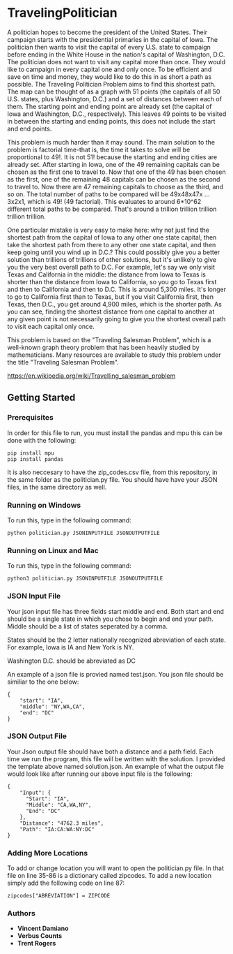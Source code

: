 # TravelingPolitician
A politician hopes to become the president of the United States. Their campaign starts with the presidential primaries in the capital of Iowa. The politician then wants to visit the capital of every U.S. state to campaign before ending in the White House in the nation's capital of Washington, D.C. The politician does not want to visit any capital more than once. They would like to campaign in every capital one and only once. To be efficient and save on time and money, they would like to do this in as short a path as possible. The Traveling Politician Problem aims to find this shortest path. The map can be thought of as a graph with 51 points (the capitals of all 50 U.S. states, plus Washington, D.C.) and a set of distances between each of them. The starting point and ending point are already set (the capital of Iowa and Washington, D.C., respectively). This leaves 49 points to be visited in between the starting and ending points, this does not include the start and end points.

This problem is much harder than it may sound. The main solution to the problem is factorial time-that is, the time it takes to solve will be proportional to 49!. It is not 51! because the starting and ending cities are already set. After starting in Iowa, one of the 49 remaining capitals can be chosen as the first one to travel to. Now that one of the 49 has been chosen as the first, one of the remaining 48 capitals can be chosen as the second to travel to. Now there are 47 remaining capitals to choose as the third, and so on. The total number of paths to be compared will be 49x48x47x ... 3x2x1, which is 49! (49 factorial). This evaluates to around 6*10^62 different total paths to be compared. That's around a trillion trillion trillion trillion trillion. 

One particular mistake is very easy to make here: why not just find the shortest path from the capital of Iowa to any other one state capital, then take the shortest path from there to any other one state capital, and then keep going until you wind up in D.C.? This could possibly give you a better solution than trillions of trillions of other solutions, but it's unlikely to give you the very best overall path to D.C. For example, let's say we only visit Texas and California in the middle: the distance from Iowa to Texas is shorter than the distance from Iowa to California, so you go to Texas first and then to California and then to D.C. This is around 5,300 miles. It's longer to go to California first than to Texas, but if you visit California first, then Texas, then D.C., you get around 4,900 miles, which is the shorter path. As you can see, finding the shortest distance from one capital to another at any given point is not necessarily going to give you the shortest overall path to visit each capital only once. 

This problem is based on the "Traveling Salesman Problem", which is a well-known graph theory problem that has been heavily studied by mathematicians. Many resources are available to study this problem under the title "Traveling Salesman Problem".

https://en.wikipedia.org/wiki/Travelling_salesman_problem

## Getting Started 

### Prerequisites

In order for this file to run, you must install the pandas and mpu this can be done with the following:

```
pip install mpu
pip install pandas
```
It is also neccesary to have the zip_codes.csv file, from this repository, in the same folder as the politician.py file. You should have have your JSON files, in the same directory as well.

### Running on Windows
To run this, type in the following command:

```
python politician.py JSONINPUTFILE JSONOUTPUTFILE
```

### Running on Linux and Mac
To run this, type in the following command:

```
python3 politician.py JSONINPUTFILE JSONOUTPUTFILE
```

### JSON Input File

Your json input file has three fields start middle and end. Both start and end should be a single state in which you chose to begin and end your path. Middle should be a list of states seperated by a comma.

States should be the 2 letter nationally recognized abreviation of each state. For example, Iowa is IA and New York is NY.

Washington D.C. should be abreviated as DC

An example of a json file is provied named test.json. You json file should be similiar to the one below:

```
{
    "start": "IA",
    "middle": "NY,WA,CA",
    "end": "DC"
}
```

### JSON Output File

Your Json output file should have both a distance and a path field. Each time we run the program, this file will be written with the solution. I provided the template above named solution.json. An example of what the output file would look like after running our above input file is the following:

```
{
    "Input": {
      "Start": "IA",
      "Middle": "CA,WA,NY",
      "End": "DC"
    },
    "Distance": "4762.3 miles",
    "Path": "IA:CA:WA:NY:DC"
}
```

### Adding More Locations

To add or change location you will want to open the politician.py file. In that file on line 35-86 is a dictionary called zipcodes. To add a new location simply add the following code on line 87:

```
zipcodes["ABREVIATION"] = ZIPCODE
```

### Authors 
* **Vincent Damiano** 
* **Verbus Counts** 
* **Trent Rogers**
